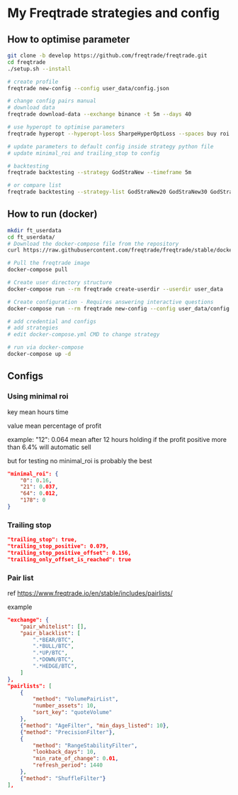 # My Freqtrade strategies and config

## How to optimise parameter

```bash
git clone -b develop https://github.com/freqtrade/freqtrade.git
cd freqtrade
./setup.sh --install

# create profile
freqtrade new-config --config user_data/config.json

# change config pairs manual
# download data
freqtrade download-data --exchange binance -t 5m --days 40

# use hyperopt to optimise parameters
freqtrade hyperopt --hyperopt-loss SharpeHyperOptLoss --spaces buy roi trailing sell --strategy GodStraNew

# update parameters to default config inside strategy python file
# update minimal_roi and trailing_stop to config

# backtesting
freqtrade backtesting --strategy GodStraNew --timeframe 5m

# or compare list
freqtrade backtesting --strategy-list GodStraNew20 GodStraNew30 GodStraNew40 --timeframe 5m
```

## How to run (docker)

```sh
mkdir ft_userdata
cd ft_userdata/
# Download the docker-compose file from the repository
curl https://raw.githubusercontent.com/freqtrade/freqtrade/stable/docker-compose.yml -o docker-compose.yml

# Pull the freqtrade image
docker-compose pull

# Create user directory structure
docker-compose run --rm freqtrade create-userdir --userdir user_data

# Create configuration - Requires answering interactive questions
docker-compose run --rm freqtrade new-config --config user_data/config.json

# add credential and configs
# add strategies
# edit docker-compose.yml CMD to change strategy

# run via docker-compose
docker-compose up -d
```

## Configs

### Using minimal roi

key mean hours time

value mean percentage of profit

example: "12": 0.064 mean after 12 hours holding if the profit positive more than 6.4% will automatic sell

but for testing no minimal_roi is probably the best

```json
"minimal_roi": {
    "0": 0.16,
    "21": 0.037,
    "64": 0.012,
    "178": 0
}
```

### Trailing stop

```json
"trailing_stop": true,
"trailing_stop_positive": 0.079,
"trailing_stop_positive_offset": 0.156,
"trailing_only_offset_is_reached": true
```

### Pair list

ref <https://www.freqtrade.io/en/stable/includes/pairlists/>

example

```json
"exchange": {
    "pair_whitelist": [],
    "pair_blacklist": [
        ".*BEAR/BTC",
        ".*BULL/BTC",
        ".*UP/BTC",
        ".*DOWN/BTC",
        ".*HEDGE/BTC",
    ]
},
"pairlists": [
    {
        "method": "VolumePairList",
        "number_assets": 10,
        "sort_key": "quoteVolume"
    },
    {"method": "AgeFilter", "min_days_listed": 10},
    {"method": "PrecisionFilter"},
    {
        "method": "RangeStabilityFilter",
        "lookback_days": 10,
        "min_rate_of_change": 0.01,
        "refresh_period": 1440
    },
    {"method": "ShuffleFilter"}
],
```
